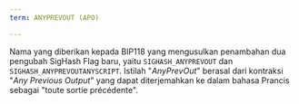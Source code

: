 ```yaml
---
term: ANYPREVOUT (APO)

---
```

Nama yang diberikan kepada BIP118 yang mengusulkan penambahan dua pengubah SigHash Flag baru, yaitu `SIGHASH_ANYPREVOUT` dan `SIGHASH_ANYPREVOUTANYSCRIPT`. Istilah "*AnyPrevOut*" berasal dari kontraksi "*Any Previous Output*" yang dapat diterjemahkan ke dalam bahasa Prancis sebagai "toute sortie précédente".
